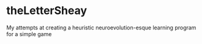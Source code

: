 # theLetterSheay

My attempts at creating a heuristic neuroevolution-esque learning program for a simple game
